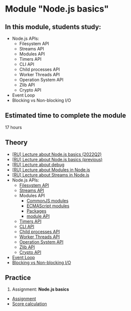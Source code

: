 # Module "Node.js basics"

## In this module, students study:

- Node.js APIs:
  - Filesystem API
  - Streams API
  - Modules API
  - Timers API
  - CLI API
  - Child processes API
  - Worker Threads API
  - Operation System API
  - Zlib API
  - Crypto API
- Event Loop
- Blocking vs Non-blocking I/O

## Estimated time to complete the module
17 hours

## Theory 
- [[RU] Lecture about Node.js basics (2022Q2)](https://www.youtube.com/watch?v=oXoSeVbXX_M)
- [[RU] Lecture about Node.js basics (previous)](https://youtu.be/dcdjTqKV2_Q)
- [[RU] Lecture about debug](https://youtu.be/BP2I6VblN8U)
- [[RU] Lecture about Modules in Node.js](https://www.youtube.com/watch?v=RXFOAqsWzFA)
- [[RU] Lecture about Streams in Node.js](https://youtu.be/o1WPOQgPT3Y)
- Node.js APIs:
  - [Filesystem API](https://nodejs.org/dist/latest-v18.x/docs/api/fs.html)
  - [Streams API](https://nodejs.org/dist/latest-v18.x/docs/api/stream.html)
  - Modules API
    - [CommonJS modules](https://nodejs.org/dist/latest-v18.x/docs/api/modules.html)
    - [ECMAScript modules](https://nodejs.org/dist/latest-v18.x/docs/api/esm.html)
    - [Packages](https://nodejs.org/dist/latest-v18.x/docs/api/packages.html)
    - [module API](https://nodejs.org/dist/latest-v18.x/docs/api/module.html)
  - [Timers API](https://nodejs.org/en/docs/guides/timers-in-node/)
  - [CLI API](https://nodejs.org/dist/latest-v18.x/docs/api/cli.html)
  - [Child processes API](https://nodejs.org/dist/latest-v18.x/docs/api/child_process.html)
  - [Worker Threads API](https://nodejs.org/dist/latest-v18.x/docs/api/worker_threads.html)
  - [Operation System API](https://nodejs.org/dist/latest-v18.x/docs/api/os.html)
  - [Zlib API](https://nodejs.org/dist/latest-v18.x/docs/api/zlib.html)
  - [Crypto API](https://nodejs.org/dist/latest-v18.x/docs/api/crypto.html)
- [Event Loop](https://nodejs.org/en/docs/guides/event-loop-timers-and-nexttick/)
- [Blocking vs Non-blocking I/O](https://nodejs.org/en/docs/guides/blocking-vs-non-blocking/)

## Practice
1. Assignment: **Node.js basics**
  - [Assignment](https://github.com/AlreadyBored/nodejs-assignments/blob/main/assignments/nodejs-basics/assignment.md)
  - [Score calculation](https://github.com/AlreadyBored/nodejs-assignments/blob/main/assignments/nodejs-basics/score.md)